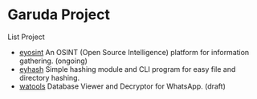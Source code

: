 # Garuda Project

List Project

- [eyosint](https://github.com/garudaproject/eyosint) An OSINT (Open Source Intelligence) platform for information gathering. (ongoing)
- [eyhash](https://github.com/garudaproject/eyhash) Simple hashing module and CLI program for easy file and directory hashing.
- [watools](https://github.com/garudaproject/watools) Database Viewer and Decryptor for WhatsApp. (draft)
